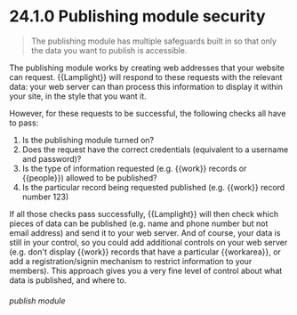 # 24.1.0    Publishing module security

> The publishing module has multiple safeguards built in so that only the data you want to publish is accessible. 

The publishing module works by creating web addresses that your website can request. {{Lamplight}} will respond to these requests with the relevant data: your web server can than process this information to display it within your site, in the style that you want it.

However, for these requests to be successful, the following checks all have to pass:

  1. Is the publishing module turned on?
  2. Does the request have the correct credentials (equivalent to a username and password)?
  3. Is the type of information requested (e.g. {{work}} records or {{people}}) allowed to be published?
  4. Is the particular record being requested published (e.g. {{work}} record number 123)

If all those checks pass successfully, {{Lamplight}} will then check which pieces of data can be published (e.g. name and phone number but not email address) and send it to your web server. And of course, your data is still in your control, so you could add additional controls on your web server (e.g. don't display {{work}} records that have a particular {{workarea}}, or add a registration/signin mechanism to restrict information to your members). This approach gives you a very fine level of control about what data is published, and where to. 

###### publish module

